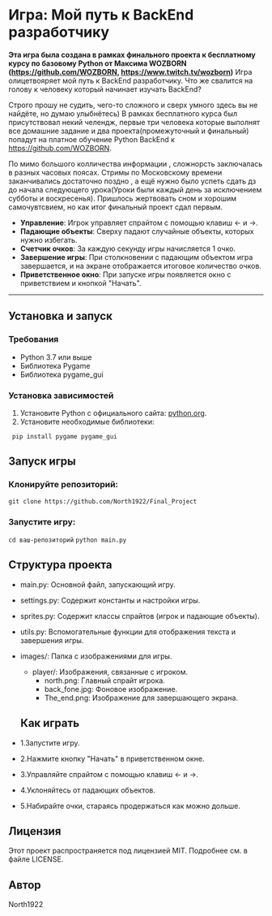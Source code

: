 # Игра: Мой путь к BackEnd разработчику
**Эта игра была создана в рамках финального проекта к бесплатному курсу по базовому Python от Максима WOZBORN (https://github.com/WOZBORN, https://www.twitch.tv/wozborn)**
Игра олицетвояряет мой путь к BackEnd разработчику. Что же свалится на голову к человеку который начинает изучать BackEnd?

Строго прошу не судить, чего-то сложного и сверх умного здесь вы не найдёте, но думаю улыбнётесь) В рамках бесплатного курса был присутствовал некий челендж,
первые три человека которые выполнят все домашние задание и два проекта(промежуточный и финальный) попадут на платное обучение Python BackEnd к https://github.com/WOZBORN.

По мимо большого колличества информации , сложнорсть заключалась в разных часовых поясах. Стримы по Московскому времени заканчивались достаточно поздно , а ещё нужно было успеть
сдать дз до начала следующего урока(Уроки были каждый день за исключением субботы и воскресенья). Пришлось жертвовать сном и хорошим самочувтсвием, но как итог финальный проект сдал первым.


- **Управление**: Игрок управляет спрайтом с помощью клавиш ← и →.
- **Падающие объекты**: Сверху падают случайные объекты, которых нужно избегать.
- **Счетчик очков**: За каждую секунду игры начисляется 1 очко.
- **Завершение игры**: При столкновении с падающим объектом игра завершается, и на экране отображается итоговое количество очков.
- **Приветственное окно**: При запуске игры появляется окно с приветствием и кнопкой "Начать".

---

## Установка и запуск

### Требования

- Python 3.7 или выше
- Библиотека Pygame
- Библиотека pygame_gui

### Установка зависимостей

1. Установите Python с официального сайта: [python.org](https://www.python.org/).
2. Установите необходимые библиотеки:

  ``` pip install pygame pygame_gui```

## Запуск игры
### Клонируйте репозиторий:
```git clone https://github.com/North1922/Final_Project```
### Запустите игру:
```cd ваш-репозиторий```
```python main.py```

## Структура проекта
- main.py: Основной файл, запускающий игру.

- settings.py: Содержит константы и настройки игры.

- sprites.py: Содержит классы спрайтов (игрок и падающие объекты).

- utils.py: Вспомогательные функции для отображения текста и завершения игры.

- images/: Папка с изображениями для игры.
  - player/: Изображения, связанные с игроком.
    - north.png: Главный спрайт игрока.
    - back_fone.jpg: Фоновое изображение.
    - The_end.png: Изображение для завершающего экрана.

  ## Как играть
- 1.Запустите игру.

- 2.Нажмите кнопку "Начать" в приветственном окне.

- 3.Управляйте спрайтом с помощью клавиш ← и →.

- 4.Уклоняйтесь от падающих объектов.

- 5.Набирайте очки, стараясь продержаться как можно дольше.

## Лицензия
Этот проект распространяется под лицензией MIT. Подробнее см. в файле LICENSE.

## Автор
North1922
